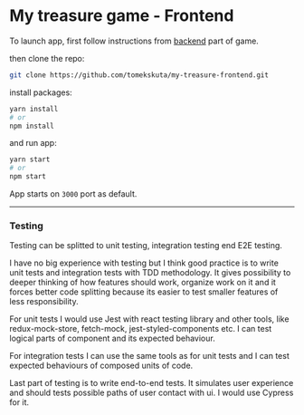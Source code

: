 # My treasure game - Frontend

To launch app, first follow instructions from [backend](https://github.com/tomekskuta/luxoft-my-treasure-backend) part of game.

then clone the repo:

```bash
git clone https://github.com/tomekskuta/my-treasure-frontend.git
```

install packages:

```bash
yarn install
# or
npm install
```

and run app:

```bash
yarn start
# or
npm start
```

App starts on `3000` port as default.

---

### Testing

Testing can be splitted to unit testing, integration testing end E2E testing.

I have no big experience with testing but I think good practice is to write unit tests and integration tests with TDD methodology. It gives possibility to deeper thinking of how features should work, organize work on it and it forces better code splitting because its easier to test smaller features of less responsibility.

For unit tests I would use Jest with react testing library and other tools, like redux-mock-store, fetch-mock, jest-styled-components etc. I can test logical parts of component and its expected behaviour.

For integration tests I can use the same tools as for unit tests and I can test expected behaviours of composed units of code.

Last part of testing is to write end-to-end tests. It simulates user experience and should tests possible paths of user contact with ui. I would use Cypress for it.
